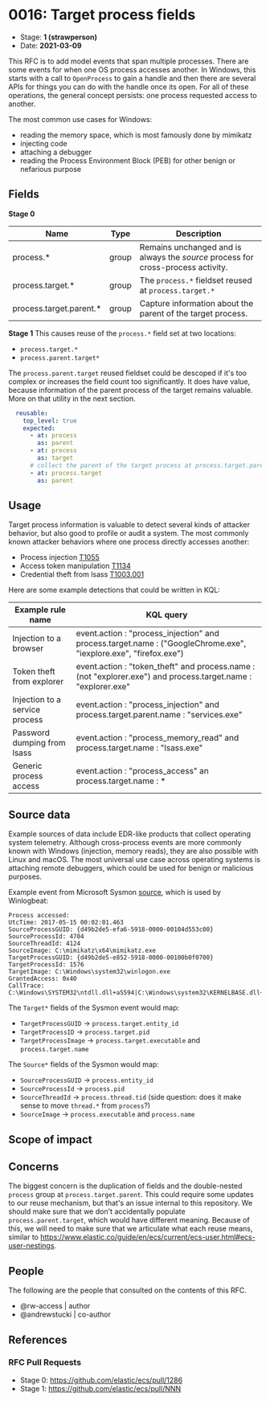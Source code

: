 # 0016: Target process fields
<!-- Leave this ID at 0000. The ECS team will assign a unique, contiguous RFC number upon merging the initial stage of this RFC. -->

- Stage: **1 (strawperson)** <!-- Update to reflect target stage. See https://elastic.github.io/ecs/stages.html -->
- Date: **2021-03-09** <!-- The ECS team sets this date at merge time. This is the date of the latest stage advancement. -->



This RFC is to add model events that span multiple processes. There are some events for when one OS process accesses another. In Windows, this starts with a call to `OpenProcess` to gain a handle and then there are several APIs for things you can do with the handle once its open. For all of these operations, the general concept persists: one process requested access to another.

The most common use cases for Windows:
* reading the memory space, which is most famously done by mimikatz
* injecting code
* attaching a debugger
* reading the Process Environment Block (PEB) for other benign or nefarious purpose

## Fields

**Stage 0**


| Name | Type | Description |
| ---- | ---- | ----------- |
| process.* | group | Remains unchanged and is always the _source_ process for cross-process activity. |
| process.target.* | group | The `process.*` fieldset reused at `process.target.*` |
| process.target.parent.* | group | Capture information about the parent of the target process. |

<!--
Stage 1: Describe at a high level how this change affects fields. Include new or updated yml field definitions for all of the essential fields in this draft. While not exhaustive, the fields documented here should be comprehensive enough to deeply evaluate the technical considerations of this change. The goal here is to validate the technical details for all essential fields and to provide a basis for adding experimental field definitions to the schema. Use GitHub code blocks with yml syntax formatting.
-->

**Stage 1**
This causes reuse of the `process.*` field set at two locations:
* `process.target.*`
* `process.parent.target*`


The `process.parent.target` reused fieldset could be descoped if it's too complex or increases the field count too significantly. It does have value, because information of the parent process of the target remains valuable. More on that utility in the next section. 

```yml
  reusable:
    top_level: true
    expected:
      - at: process
        as: parent
      - at: process
        as: target
      # collect the parent of the target process at process.target.parent
      - at: process.target
        as: parent
```

<!--
Stage 2: Add or update all remaining field definitions. The list should now be exhaustive. The goal here is to validate the technical details of all remaining fields and to provide a basis for releasing these field definitions as beta in the schema. Use GitHub code blocks with yml syntax formatting.
-->

## Usage

<!--
Stage 1: Describe at a high-level how these field changes will be used in practice. Real world examples are encouraged. The goal here is to understand how people would leverage these fields to gain insights or solve problems. ~1-3 paragraphs.
-->

Target process information is valuable to detect several kinds of attacker behavior, but also good to profile or audit a system.
The most commonly known attacker behaviors where one process directly accesses another:

* Process injection [T1055](https://attack.mitre.org/techniques/T1055/)
* Access token manipulation [T1134](https://attack.mitre.org/techniques/T1134/)
* Credential theft from lsass [T1003.001](https://attack.mitre.org/techniques/T1003/001/)


Here are some example detections that could be written in KQL:

| Example rule name              | KQL query                                                                                                    |
| ------------------------------ | ------------------------------------------------------------------------------------------------------------ |
| Injection to a browser         | event.action : "process_injection" and process.target.name : ("GoogleChrome.exe", "iexplore.exe", "firefox.exe") |
| Token theft from explorer      | event.action : "token_theft" and process.name : (not "explorer.exe") and process.target.name : "explorer.exe" |
| Injection to a service process | event.action : "process_injection" and process.target.parent.name : "services.exe" |
| Password dumping from lsass    | event.action : "process_memory_read" and process.target.name : "lsass.exe" |
| Generic process access         | event.action : "process_access" an process.target.name : * |


## Source data

<!--
Stage 1: Provide a high-level description of example sources of data. This does not yet need to be a concrete example of a source document, but instead can simply describe a potential source (e.g. nginx access log). This will ultimately be fleshed out to include literal source examples in a future stage. The goal here is to identify practical sources for these fields in the real world. ~1-3 sentences or unordered list.
-->

Example sources of data include EDR-like products that collect operating system telemetry. Although cross-process events are more commonly known with Windows (injection, memory reads), they are also possible with Linux and macOS. The most universal use case across operating systems is attaching remote debuggers, which could be used for benign or malicious purposes.


Example event from Microsoft Sysmon [source](https://www.ultimatewindowssecurity.com/securitylog/encyclopedia/event.aspx?eventid=90010), which is used by Winlogbeat:

    Process accessed:
    UtcTime: 2017-05-15 00:02:01.463
    SourceProcessGUID: {d49b2de5-efa6-5918-0000-00104d553c00}
    SourceProcessId: 4704
    SourceThreadId: 4124
    SourceImage: C:\mimikatz\x64\mimikatz.exe
    TargetProcessGUID: {d49b2de5-e852-5918-0000-00100b0f0700}
    TargetProcessId: 1576
    TargetImage: C:\Windows\system32\winlogon.exe
    GrantedAccess: 0x40
    CallTrace: C:\Windows\SYSTEM32\ntdll.dll+a5594|C:\Windows\system32\KERNELBASE.dll+1e865|C:\mimikatz\x64\mimikatz.exe+77ad|C:\mimikatz\x64\mimikatz.exe+7759|C:\mimikatz\x64\mimikatz.exe+f095|C:\mimikatz\x64\mimikatz.exe+6610a|C:\mimikatz\x64\mimikatz.exe+65dc4|C:\mimikatz\x64\mimikatz.exe+4ac00|C:\mimikatz\x64\mimikatz.exe+4aa36|C:\mimikatz\x64\mimikatz.exe+4a81d|C:\mimikatz\x64\mimikatz.exe+6ebe5|C:\Windows\system32\KERNEL32.DLL+18102|C:\Windows\SYSTEM32\ntdll.dll+5c5b4

The `Target*` fields of the Sysmon event would map:
* `TargetProcessGUID` -> `process.target.entity_id`
* `TargetProcessID` -> `process.target.pid`
* `TargetProcessImage` -> `process.target.executable` and `process.target.name`

The `Source*` fields of the Sysmon would map:
* `SourceProcessGUID` -> `process.entity_id`
* `SourceProcessId` -> `process.pid`
* `SourceThreadId` -> `process.thread.tid` (side question: does it make sense to move `thread.*` from `process`?)
* `SourceImage` -> `process.executable` and `process.name`


<!--
Stage 2: Included a real world example source document. Ideally this example comes from the source(s) identified in stage 1. If not, it should replace them. The goal here is to validate the utility of these field changes in the context of a real world example. Format with the source name as a ### header and the example document in a GitHub code block with json formatting.
-->

<!--
Stage 3: Add more real world example source documents so we have at least 2 total, but ideally 3. Format as described in stage 2.
-->

## Scope of impact

<!--
Stage 2: Identifies scope of impact of changes. Are breaking changes required? Should deprecation strategies be adopted? Will significant refactoring be involved? Break the impact down into:
 * Ingestion mechanisms (e.g. beats/logstash)
 * Usage mechanisms (e.g. Kibana applications, detections)
 * ECS project (e.g. docs, tooling)
The goal here is to research and understand the impact of these changes on users in the community and development teams across Elastic. 2-5 sentences each.
-->

## Concerns


<!--
Stage 1: Identify potential concerns, implementation challenges, or complexity. Spend some time on this. Play devil's advocate. Try to identify the sort of non-obvious challenges that tend to surface later. The goal here is to surface risks early, allow everyone the time to work through them, and ultimately document resolution for posterity's sake.
-->

The biggest concern is the duplication of fields and the double-nested `process` group at `process.target.parent`. This could require some updates to our reuse mechanism, but that's an issue internal to this repository. We should make sure that we don't accidentally populate `process.parent.target`, which would have different meaning. Because of this, we will need to make sure that we articulate what each reuse means, similar to https://www.elastic.co/guide/en/ecs/current/ecs-user.html#ecs-user-nestings.

<!--
Stage 2: Document new concerns or resolutions to previously listed concerns. It's not critical that all concerns have resolutions at this point, but it would be helpful if resolutions were taking shape for the most significant concerns.
-->

<!--
Stage 3: Document resolutions for all existing concerns. Any new concerns should be documented along with their resolution. The goal here is to eliminate risk of churn and instability by ensuring all concerns have been addressed.
-->

## People

The following are the people that consulted on the contents of this RFC.

* @rw-access    | author
* @andrewstucki | co-author



## References

<!-- Insert any links appropriate to this RFC in this section. -->

### RFC Pull Requests

<!-- An RFC should link to the PRs for each of it stage advancements. -->

* Stage 0: https://github.com/elastic/ecs/pull/1286
* Stage 1: https://github.com/elastic/ecs/pull/NNN
